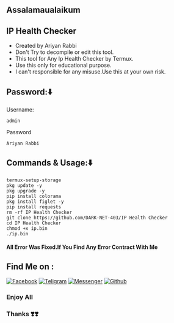 
## Assalamaualaikum
## IP Health Checker 
* Created by Ariyan Rabbi
* Don't Try to decompile or edit this tool.
* This tool for Any Ip Health Checker by Termux.
* Use this only for educational purpose.
* I can't responsible for any misuse.Use this at your own risk.
## Password:⬇️
Username:
````
admin
````
Password
````
Ariyan Rabbi
````
## Commands & Usage:⬇️
````
termux-setup-storage
pkg update -y
pkg upgrade -y
pip install colorama
pkg install figlet -y
pip install requests
rm -rf IP Health Checker
git clone https://github.com/DARK-NET-403/IP Health Checker
cd IP Health Checker
chmod +x ip.bin
./ip.bin
````
#### All Error Was Fixed.If You Find Any Error Contract With Me

## Find Me on :

[![Facebook](https://img.shields.io/badge/Facebook-green?style=for-the-badge&logo=facebook)](https://www.facebook.com/share/1FiCkCecyD/)
[![Teligram](https://img.shields.io/badge/Chat-Teligram-blue?style=for-the-badge&logo=teligram)](https://t.me/DARK_NET_403)
[![Messenger](https://img.shields.io/badge/Chat-Messenger-blue?style=for-the-badge&logo=messenger)](https://m.me/DARK.NET.403)
[![Github](https://img.shields.io/badge/Github-Github-143green?style=for-the-badge&logo=github)](https://github.com/DARK-NET-403)


### Enjoy All
### Thanks ❣️❣️
